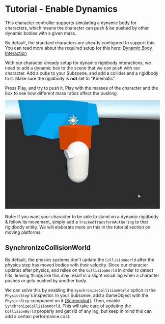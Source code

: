 
# Tutorial - Enable Dynamics

This character controller supports simulating a dynamic body for characters, which means the character can push & be pushed by other dynamic bodies with a given mass.

By default, the standard characters are already configured to support this. You can read more about the required setup for this here: [Dynamic Body Interaction](https://docs.unity3d.com/Packages/com.unity.charactercontroller@latest/index.html?subfolder=/manual/dynamic-body-interaction.html)

With our character already setup for dynamic rigidbody interactions, we need to add a dynamic box to the scene that we can push with our character. Add a cube to your Subscene, and add a collider and a rigidbody to it. Make sure the rigidbody is **not** set to "Kinematic".

Press Play, and try to push it. Play with the masses of the character and the box to see how different mass ratios affect the pushing.

![](../Images/tutorial_enable_dynamic.gif)

Note: If you want your character to be able to stand on a dynamic rigidbody & follow its movement, simply add a `TrackedTransformAuthoring` to that rigidbody entity. We will elaborate more on this in the tutorial section on moving platforms.


## SynchronizeCollisionWorld

By default, the physics systems don't update the `CollisionWorld` after the physics step has moved bodies with their velocity. Since our character updates after physics, and relies on the `CollisionWorld` in order to detect hits, leaving things like this may result in a slight visual lag when a character pushes or gets pushed by another body. 

We can solve this by enabling the `SynchronizeCollisionWorld` option in the `PhysicsStep`'s inspector. In your Subscene, add a GameObject with the `PhysicsStep` component on it [[Screenshot]](../Images/tutorial_physicsstep.png). Then, enable `SynchronizeCollisionWorld`. This will take care of updating the `CollisionWorld` properly and get rid of any lag, but keep in mind this can add a certain performance cost.